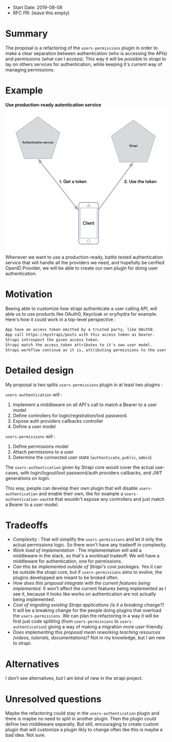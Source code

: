 - Start Date: 2019-08-08
- RFC PR: (leave this empty)

# Summary

The proposal is a refactoring of the `users-permissions` plugin in order to make a clear separation between authentication (who is accessing the APIs) and permissions (what can I access). This way it will be possible to strapi to lay on others services for authentication, while keeping it's current way of managing permissions.

# Example

**Use production-ready autentication service**
![exemple 1](./ex1-production-ready-autentication-service.jpg)
Whenever we want to use a production-ready, battle tested authentication service that will handle all the providers we need, and hopefully be cerified OpenID Provider, we will be able to create our own plugin for doing user authentication.

# Motivation

Beeing able to customize how strapi authenticate a user calling API, will able us to use products like OAuth0, Keycloak or ory/hydra for example.
Here's how it could work in a top-level perspective :
```
App have an access token emitted by a trusted party, like OAuth0.
App call https://mystrapi/posts with this access token as bearer. 
Strapi introspect the given access token. 
Strapi match the access_token attributes to it's own user model. 
Strapi workflow continue as it is, attributing permissions to the user
```

# Detailed design

My proposal is two splits `users-permissions` plugin in at least two plugins : 

`users-authentication` will : 

1. Implement a middleware on all API's call to match a Bearer to a user model
2. Define controllers for login/registration/lost password. 
3. Expose auth providers callbacks controller
4. Define a user model

`users-permissions` will : 

1. Define permissions model
2. Attach permissions to a user
3. Determine the connected user state (`authenticate`, `public`, `admin`)

The `users-authentication` given by Strapi core would cover the actual use-cases, with login/logout/lost password/auth providers callbacks, and JWT generations on login.

This way, people can develop their own plugin that will disable `users-authentication` and enable their own, like for example a `users-authentication-oauth0` that wouldn't expose any controllers and just match a Bearer to a user model. 

# Tradeoffs

- _Complexity_ : That will simplify the `users-permissions` and let it only the actual permissions logic. So there won't have any tradeoff in complexity.
- _Work load of implementation_ : The implementation will add a middleware in the stack, so that's a workload tradeoff. We will have a middleware for authentication, one for permissions.
- _Can this be implemented outside of Strapi's core packages._ Yes it can be outside the strapi core, but if `users-permissions` aims to evolve, the plugins developped are meant to be broked often.
- _How does this proposal integrate with the current features being implemented._ It won't affect the current features being implemented as I see it, because it looks like works on authentication are not actually being implemented. 
- _Cost of migrating existing Strapi applications (is it a breaking change?)_ It will be a breaking change for the people doing plugins that overload the `users-permissions`. We can plan the refactoring in a way it will be first just code splitting (from `users-permissions` to `users-authentication`) giving a way of making a migration more user-friendly. 
- _Does implementing this proposal mean reworking teaching resources (videos, tutorials, documentations)?_ Not in my knowledge, but I am new to strapi. 

# Alternatives

I don't see alternatives, but I am kind of new in the strapi project. 

# Unresolved questions

Maybe the refactoring could stay in the `users-authentication` plugin and there is maybe no need to split in another plugin. Then the plugin could define two middleware separatly. But still, encouraging to create custom plugin that will customize a plugin likly to change often like this is maybe a bad idea. Not sure. 
